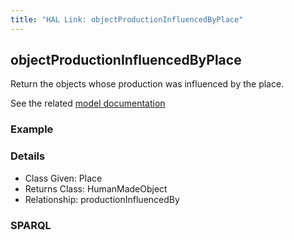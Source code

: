 ```yaml
---
title: "HAL Link: objectProductionInfluencedByPlace"
---
```


## objectProductionInfluencedByPlace

Return the objects whose production was influenced by the place.

See the related [model documentation](/model/object/production/#inspirations-studies-or-copies)

### Example




### Details

* Class Given: Place
* Returns Class: HumanMadeObject
* Relationship: productionInfluencedBy


### SPARQL
```

```

